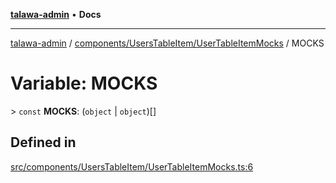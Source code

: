 [**talawa-admin**](../../../../README.md) • **Docs**

***

[talawa-admin](../../../../modules.md) / [components/UsersTableItem/UserTableItemMocks](../README.md) / MOCKS

# Variable: MOCKS

\> `const` **MOCKS**: (`object` \| `object`)[]

## Defined in

[src/components/UsersTableItem/UserTableItemMocks.ts:6](https://github.com/PalisadoesFoundation/talawa-admin/blob/9dd5d7fd647f8a7c9e1c1e14bf645b71b32c51c2/src/components/UsersTableItem/UserTableItemMocks.ts#L6)
